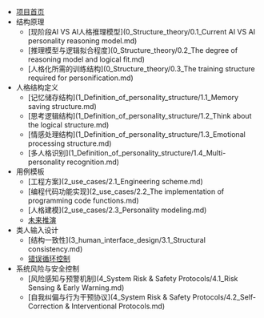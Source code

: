 * [项目首页](README.md)
* 结构原理
  * [现阶段AI VS AI人格推理模型](0_Structure_theory/0.1_Current AI VS AI personality reasoning model.md)
  * [推理模型与逻辑拟合程度](0_Structure_theory/0.2_The degree of reasoning model and logical fit.md)
  * [人格化所需的训练结构](0_Structure_theory/0.3_The training structure required for personification.md)
* 人格结构定义
  * [记忆储存结构](1_Definition_of_personality_structure/1.1_Memory saving structure.md)
  * [思考逻辑结构](1_Definition_of_personality_structure/1.2_Think about the logical structure.md)
  * [情感处理结构](1_Definition_of_personality_structure/1.3_Emotional processing structure.md)
  * [多人格识别](1_Definition_of_personality_structure/1.4_Multi-personality recognition.md)
* 用例模板
  * [工程方案](2_use_cases/2.1_Engineering scheme.md)
  * [编程代码功能实现](2_use_cases/2.2_The implementation of programming code functions.md)
  * [人格建模](2_use_cases/2.3_Personality modeling.md)
  * [未来推演](2_use_cases/2.4_future_extrapolation_case.md)
* 类人输入设计
  * [结构一致性](3_human_interface_design/3.1_Structural consistency.md)
  * [错误循环控制](3_human_interface_design/3.2_error_loop_control.md)
* 系统风险与安全控制
  * [风险感知与预警机制](4_System Risk & Safety Protocols/4.1_Risk Sensing & Early Warning.md)
  * [自我纠偏与行为干预协议](4_System Risk & Safety Protocols/4.2_Self-Correction & Interventional Protocols.md)
